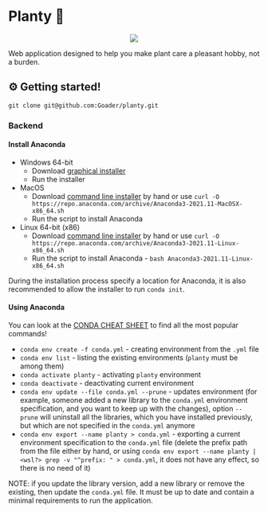 # Planty :herb:

<p align="center">
  <img src="https://user-images.githubusercontent.com/45573077/161089548-f4432533-6c42-40fe-8a5b-839ebfec7f47.png" />
</p>

Web application designed to help you make plant care a pleasant hobby, not a burden.

## :gear: Getting started!

```git
git clone git@github.com:Goader/planty.git
```

### Backend

#### Install Anaconda

* Windows 64-bit
  * Download [graphical installer](https://repo.anaconda.com/archive/Anaconda3-2021.11-Windows-x86_64.exe)
  * Run the installer
* MacOS
  * Download [command line installer](https://repo.anaconda.com/archive/Anaconda3-2021.11-MacOSX-x86_64.sh) by hand or use `curl -O https://repo.anaconda.com/archive/Anaconda3-2021.11-MacOSX-x86_64.sh`
  * Run the script to install Anaconda
* Linux 64-bit (x86)
  * Download [command line installer](https://repo.anaconda.com/archive/Anaconda3-2021.11-Linux-x86_64.sh) by hand or use `curl -O https://repo.anaconda.com/archive/Anaconda3-2021.11-Linux-x86_64.sh`
  * Run the script to install Anaconda - `bash Anaconda3-2021.11-Linux-x86_64.sh`

During the installation process specify a location for Anaconda, it is also recommended to allow the installer to run `conda init`.

#### Using Anaconda

You can look at the [CONDA CHEAT SHEET](https://docs.conda.io/projects/conda/en/4.6.0/_downloads/52a95608c49671267e40c689e0bc00ca/conda-cheatsheet.pdf) to find all the most popular commands!

* `conda env create -f conda.yml` - creating environment from the `.yml` file
* `conda env list` - listing the existing environments (`planty` must be among them)
* `conda activate planty` - activating `planty` environment
* `conda deactivate` - deactivating current environment
* `conda env update --file conda.yml --prune` - updates environment (for example, someone added a new library to the `conda.yml` environment specification, and you want to keep up with the changes), option `--prune` will uninstall all the libraries, which you have installed previously, but which are not specified in the `conda.yml` anymore
* `conda env export --name planty > conda.yml` - exporting a current environment specification to the `conda.yml` file (delete the prefix path from the file either by hand, or using `conda env export --name planty | <wsl?> grep -v "^prefix: " > conda.yml`, it does not have any effect, so there is no need of it)

NOTE: if you update the library version, add a new library or remove the existing, then update the `conda.yml` file. It must be up to date and contain a minimal requirements to run the application.
